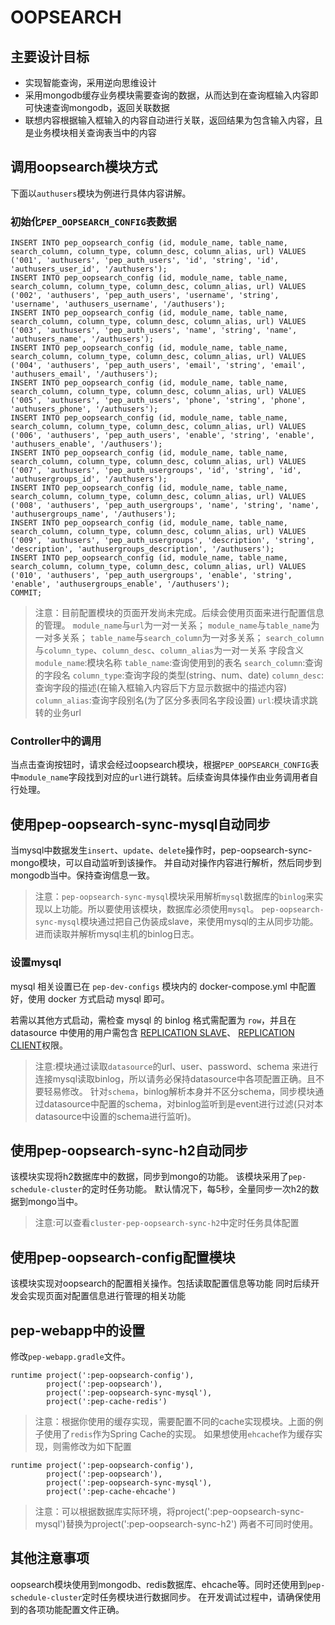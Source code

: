 OOPSEARCH
==========================

主要设计目标
----------

* 实现智能查询，采用逆向思维设计
* 采用mongodb缓存业务模块需要查询的数据，从而达到在查询框输入内容即可快速查询mongodb，返回关联数据
* 联想内容根据输入框输入的内容自动进行关联，返回结果为包含输入内容，且是业务模块相关查询表当中的内容


调用oopsearch模块方式
------------------
下面以`authusers`模块为例进行具体内容讲解。
### 初始化`PEP_OOPSEARCH_CONFIG`表数据
```
INSERT INTO pep_oopsearch_config (id, module_name, table_name, search_column, column_type, column_desc, column_alias, url) VALUES ('001', 'authusers', 'pep_auth_users', 'id', 'string', 'id', 'authusers_user_id', '/authusers');
INSERT INTO pep_oopsearch_config (id, module_name, table_name, search_column, column_type, column_desc, column_alias, url) VALUES ('002', 'authusers', 'pep_auth_users', 'username', 'string', 'username', 'authusers_username', '/authusers');
INSERT INTO pep_oopsearch_config (id, module_name, table_name, search_column, column_type, column_desc, column_alias, url) VALUES ('003', 'authusers', 'pep_auth_users', 'name', 'string', 'name', 'authusers_name', '/authusers');
INSERT INTO pep_oopsearch_config (id, module_name, table_name, search_column, column_type, column_desc, column_alias, url) VALUES ('004', 'authusers', 'pep_auth_users', 'email', 'string', 'email', 'authusers_email', '/authusers');
INSERT INTO pep_oopsearch_config (id, module_name, table_name, search_column, column_type, column_desc, column_alias, url) VALUES ('005', 'authusers', 'pep_auth_users', 'phone', 'string', 'phone', 'authusers_phone', '/authusers');
INSERT INTO pep_oopsearch_config (id, module_name, table_name, search_column, column_type, column_desc, column_alias, url) VALUES ('006', 'authusers', 'pep_auth_users', 'enable', 'string', 'enable', 'authusers_enable', '/authusers');
INSERT INTO pep_oopsearch_config (id, module_name, table_name, search_column, column_type, column_desc, column_alias, url) VALUES ('007', 'authusers', 'pep_auth_usergroups', 'id', 'string', 'id', 'authusergroups_id', '/authusers');
INSERT INTO pep_oopsearch_config (id, module_name, table_name, search_column, column_type, column_desc, column_alias, url) VALUES ('008', 'authusers', 'pep_auth_usergroups', 'name', 'string', 'name', 'authusergroups_name', '/authusers');
INSERT INTO pep_oopsearch_config (id, module_name, table_name, search_column, column_type, column_desc, column_alias, url) VALUES ('009', 'authusers', 'pep_auth_usergroups', 'description', 'string', 'description', 'authusergroups_description', '/authusers');
INSERT INTO pep_oopsearch_config (id, module_name, table_name, search_column, column_type, column_desc, column_alias, url) VALUES ('010', 'authusers', 'pep_auth_usergroups', 'enable', 'string', 'enable', 'authusergroups_enable', '/authusers');
COMMIT;

```

>注意：目前配置模块的页面开发尚未完成。后续会使用页面来进行配置信息的管理。
`module_name`与`url`为一对一关系；
`module_name`与`table_name`为一对多关系；
`table_name`与`search_column`为一对多关系；
`search_column`与`column_type`、`column_desc`、`column_alias`为一对一关系
字段含义
`module_name`:模块名称
`table_name`:查询使用到的表名
`search_column`:查询的字段名
`column_type`:查询字段的类型(string、num、date)
`column_desc`:查询字段的描述(在输入框输入内容后下方显示数据中的描述内容)
`column_alias`:查询字段别名(为了区分多表同名字段设置)
`url`:模块请求跳转的业务url

### Controller中的调用
当点击查询按钮时，请求会经过oopsearch模块，根据`PEP_OOPSEARCH_CONFIG`表中`module_name`字段找到对应的`url`进行跳转。后续查询具体操作由业务调用者自行处理。

使用pep-oopsearch-sync-mysql自动同步
----------------------------
当mysql中数据发生`insert`、`update`、`delete`操作时，pep-oopsearch-sync-mongo模块，可以自动监听到该操作。
并自动对操作内容进行解析，然后同步到mongodb当中。保持查询信息一致。
>注意：`pep-oopsearch-sync-mysql`模块采用解析`mysql`数据库的`binlog`来实现以上功能。所以要使用该模块，数据库必须使用`mysql`。
`pep-oopsearch-sync-mysql`模块通过把自己伪装成slave，来使用mysql的主从同步功能。进而读取并解析mysql主机的binlog日志。

### 设置mysql

mysql 相关设置已在 `pep-dev-configs` 模块内的 docker-compose.yml 中配置好，使用 docker 方式启动 mysql 即可。

若需以其他方式启动，需检查 mysql 的 binlog 格式需配置为 `row`，并且在 datasource 中使用的用户需包含 
[REPLICATION SLAVE](http://dev.mysql.com/doc/refman/5.5/en/privileges-provided.html#priv_replication-slave)、
[REPLICATION CLIENT](http://dev.mysql.com/doc/refman/5.5/en/privileges-provided.html#priv_replication-client)权限。

>注意:模块通过读取`datasource`的url、user、password、schema 来进行连接mysql读取binlog，所以请务必保持datasource中各项配置正确。且不要轻易修改。
针对`schema`，binlog解析本身并不区分schema，同步模块通过datasource中配置的schema，对binlog监听到是event进行过滤(只对本datasource中设置的schema进行监听)。


使用pep-oopsearch-sync-h2自动同步
------------------------------
该模块实现将h2数据库中的数据，同步到mongo的功能。
该模块采用了`pep-schedule-cluster`的定时任务功能。
默认情况下，每5秒，全量同步一次h2的数据到mongo当中。
>注意:可以查看`cluster-pep-oopsearch-sync-h2`中定时任务具体配置

使用pep-oopsearch-config配置模块
------------------------------
该模块实现对oopsearch的配置相关操作。包括读取配置信息等功能
同时后续开发会实现页面对配置信息进行管理的相关功能

pep-webapp中的设置
----------------
修改`pep-webapp.gradle`文件。
```
runtime project(':pep-oopsearch-config'),
        project(':pep-oopsearch'),
        project(':pep-oopsearch-sync-mysql'),
        project(':pep-cache-redis')
```
>注意：根据你使用的缓存实现，需要配置不同的cache实现模块。上面的例子使用了`redis`作为Spring Cache的实现。
如果想使用`ehcache`作为缓存实现，则需修改为如下配置
```
runtime project(':pep-oopsearch-config'),
        project(':pep-oopsearch'),
        project(':pep-oopsearch-sync-mysql'),
        project(':pep-cache-ehcache')
```
>注意：可以根据数据库实际环境，将project(':pep-oopsearch-sync-mysql')替换为project(':pep-oopsearch-sync-h2')
两者不可同时使用。

其他注意事项
----------
oopsearch模块使用到mongodb、redis数据库、ehcache等。同时还使用到`pep-schedule-cluster`定时任务模块进行数据同步。
在开发调试过程中，请确保使用到的各项功能配置文件正确。

